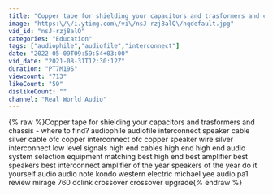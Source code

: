 ```yaml
---
title: "Copper tape for shielding your capacitors and trasformers and chassis - where to find?"
image: "https:\/\/i.ytimg.com\/vi\/nsJ-rzj8alQ\/hqdefault.jpg"
vid_id: "nsJ-rzj8alQ"
categories: "Education"
tags: ["audiophile","audiofile","interconnect"]
date: "2022-05-09T09:59:54+03:00"
vid_date: "2021-08-31T12:30:12Z"
duration: "PT7M19S"
viewcount: "713"
likeCount: "59"
dislikeCount: ""
channel: "Real World Audio"
---
```

{% raw %}Copper tape for shielding your capacitors and trasformers and chassis - where to find? audiophile audiofile interconnect speaker cable silver cable ofc copper interconnect ofc copper speaker wire silver interconnect low level signals high end cables high end high end audio system selection equipment matching best high end best amplifier best speakers best interconnect amplifier of the year speakers of the year do it yourself audio audio note kondo western electric michael yee audio pa1 review mirage 760 dclink crossover crossover upgrade{% endraw %}
